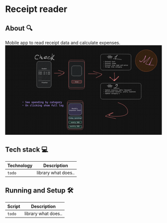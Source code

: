 # Receipt reader
## About 🔍
Mobile app to read receipt data and calculate expenses.
![](./concept.png)

## Tech stack :computer:
| Technology                   | Description                           |
| ---------------------------- | ------------------------------------- |
| `todo`                       | library what does..                   |

## Running and Setup 🛠️

| Script                       | Description                           |
| ---------------------------- | ------------------------------------- |
| `todo`                       | library what does..                   |


